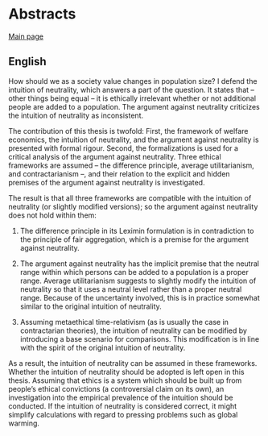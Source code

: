 # Abstracts

[Main page](README.md)

## English
How should we as a society value changes in population size? I defend the intuition of neutrality, which answers a part of the question. It states that – other things being equal – it is ethically irrelevant whether or not additional people are added to a population. The argument against neutrality criticizes the intuition of neutrality as inconsistent.

The contribution of this thesis is twofold: First, the framework of welfare economics, the intuition of neutrality, and the argument against neutrality is presented with formal rigour. Second, the formalizations is used for a critical analysis of the argument against neutrality. Three ethical frameworks are assumed – the difference principle, average utilitarianism, and contractarianism –, and their relation to the explicit and hidden premises of the argument against neutrality is investigated.

The result is that all three frameworks are compatible with the intuition of neutrality (or slightly modified versions); so the argument against neutrality does not hold within them:

1. The difference principle in its Leximin formulation is in contradiction to the principle of fair aggregation, which is a premise for the argument against neutrality.

2. The argument against neutrality has the implicit premise that the neutral range within which persons can be added to a population is a proper range. Average utilitarianism suggests to slightly modify the intuition of neutrality so that it uses a neutral level rather than a proper neutral range. Because of the uncertainty involved, this is in practice somewhat similar to the original intuition of neutrality.

3. Assuming metaethical time-relativism (as is usually the case in contractarian theories), the intuition of neutrality can be modified by introducing a base scenario for comparisons. This modification is in line with the spirit of the original intuition of neutrality.

As a result, the intuition of neutrality can be assumed in these frameworks. Whether the intuition of neutrality should be adopted is left open in this thesis. Assuming that ethics is a system which should be built up from people’s ethical convictions (a controversial claim on its own), an investigation into the empirical prevalence of the intuition should be conducted. If the intuition of neutrality is considered correct, it might simplify calculations with regard to pressing problems such as global warming.